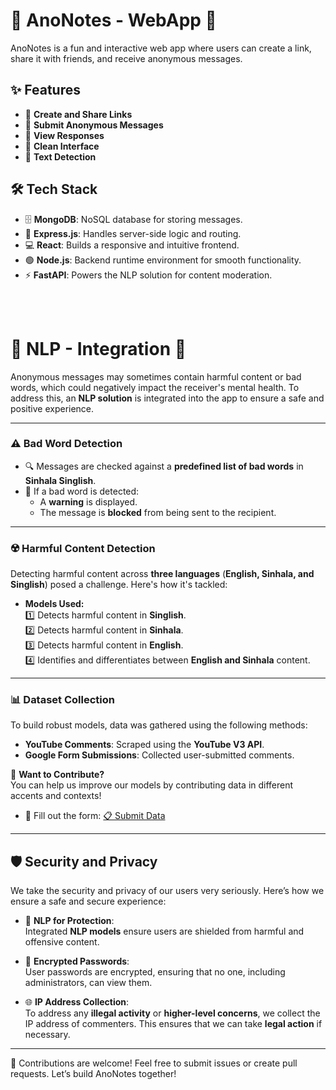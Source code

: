 # 🌟 AnoNotes - WebApp 🌟  
AnoNotes is a fun and interactive web app where users can create a link, share it with friends, and receive anonymous messages.  

## ✨ Features  
- 🔗 **Create and Share Links**  
- 📝 **Submit Anonymous Messages**  
- 📖 **View Responses**  
- 🎨 **Clean Interface**  
- 🤖 **Text Detection**

## 🛠️ **Tech Stack**  

- 🗄️ **MongoDB**: NoSQL database for storing messages.  
- 🚀 **Express.js**: Handles server-side logic and routing.  
- 💻 **React**: Builds a responsive and intuitive frontend.  
- 🟢 **Node.js**: Backend runtime environment for smooth functionality.  
- ⚡ **FastAPI**: Powers the NLP solution for content moderation.  

<br><br>

# 🤖 **NLP - Integration** 🤖

Anonymous messages may sometimes contain harmful content or bad words, which could negatively impact the receiver's mental health. To address this, an **NLP solution** is integrated into the app to ensure a safe and positive experience.  

---

### ⚠️ **Bad Word Detection**  
- 🔍 Messages are checked against a **predefined list of bad words** in **Sinhala Singlish**.  
- 🚨 If a bad word is detected:  
  - A **warning** is displayed.  
  - The message is **blocked** from being sent to the recipient.  

---

### ☢️ **Harmful Content Detection**  
Detecting harmful content across **three languages** (**English, Sinhala, and Singlish**) posed a challenge. Here's how it's tackled:  

- **Models Used:**  
  1️⃣ Detects harmful content in **Singlish**.  
  2️⃣ Detects harmful content in **Sinhala**.  
  3️⃣ Detects harmful content in **English**.  
  4️⃣ Identifies and differentiates between **English and Sinhala** content.  

---

### 📊 **Dataset Collection**  
To build robust models, data was gathered using the following methods:  
- **YouTube Comments**: Scraped using the **YouTube V3 API**.  
- **Google Form Submissions**: Collected user-submitted comments.  

🌟 **Want to Contribute?**  
You can help us improve our models by contributing data in different accents and contexts!  
- 📝 Fill out the form: [📋 Submit Data](https://forms.gle/HkqrPBjM3J317EWaA)  

---
## 🛡️ **Security and Privacy**  

We take the security and privacy of our users very seriously. Here’s how we ensure a safe and secure experience:  

- 🧠 **NLP for Protection**:  
  Integrated **NLP models** ensure users are shielded from harmful and offensive content.  

- 🔑 **Encrypted Passwords**:  
  User passwords are encrypted, ensuring that no one, including administrators, can view them.  

- 🌐 **IP Address Collection**:  
  To address any **illegal activity** or **higher-level concerns**, we collect the IP address of commenters. This ensures that we can take **legal action** if necessary.  

---

🤝 Contributions are welcome! Feel free to submit issues or create pull requests. Let’s build AnoNotes together!
